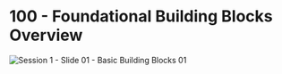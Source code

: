 # 100 - Foundational Building Blocks Overview

![Session 1 - Slide 01 - Basic Building Blocks 01](https://user-images.githubusercontent.com/1499433/134191363-d5b86967-28d6-43fe-8fb3-4bffa52f667e.png)






